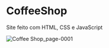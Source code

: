 # CoffeeShop

Site feito com HTML, CSS e JavaScript

![Coffee Shop_page-0001](https://user-images.githubusercontent.com/48383295/194089147-ea15fb16-cba6-4b8f-92f3-13508844e785.jpg)
